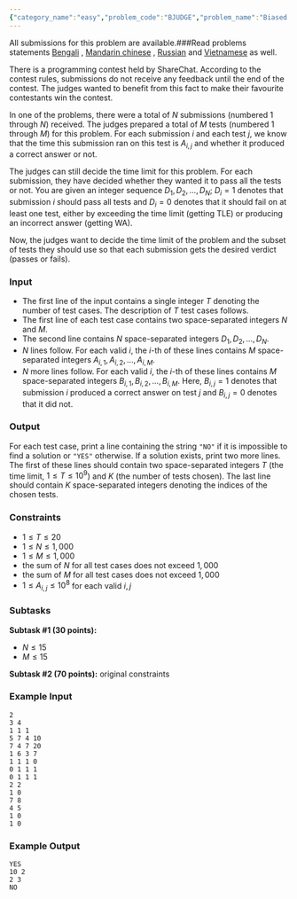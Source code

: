 ```yaml
---
{"category_name":"easy","problem_code":"BJUDGE","problem_name":"Biased Judgement","languages_supported":{"0":"C","1":"CPP14","2":"JAVA","3":"PYTH","4":"PYTH 3.6","5":"PYPY","6":"CS2","7":"PAS fpc","8":"PAS gpc","9":"RUBY","10":"PHP","11":"GO","12":"NODEJS","13":"HASK","14":"rust","15":"SCALA","16":"swift","17":"D","18":"PERL","19":"FORT","20":"WSPC","21":"ADA","22":"CAML","23":"ICK","24":"BF","25":"ASM","26":"CLPS","27":"PRLG","28":"ICON","29":"SCM qobi","30":"PIKE","31":"ST","32":"NICE","33":"LUA","34":"BASH","35":"NEM","36":"LISP sbcl","37":"LISP clisp","38":"SCM guile","39":"JS","40":"ERL","41":"TCL","42":"kotlin","43":"PERL6","44":"TEXT","45":"SCM chicken","46":"PYP3","47":"CLOJ","48":"COB","49":"FS"},"max_timelimit":1,"source_sizelimit":50000,"problem_author":"kingofnumbers","problem_tester":null,"date_added":"28-09-2018","tags":{"0":"ad","1":"data","2":"easy","3":"implementation","4":"kingofnumbers","5":"ltime64","6":"observations","7":"taran_1407"},"editorial_url":"https://discuss.codechef.com/problems/BJUDGE","time":{"view_start_date":1538240402,"submit_start_date":1538240402,"visible_start_date":1538240402,"end_date":1735669800},"is_direct_submittable":false,"layout":"problem"}
---
```

<span class="solution-visible-txt">All submissions for this problem are available.</span>###Read problems statements [Bengali](http://www.codechef.com/download/translated/LTIME64/bengali/BJUDGE.pdf) , [Mandarin chinese](http://www.codechef.com/download/translated/LTIME64/mandarin/BJUDGE.pdf) , [Russian](http://www.codechef.com/download/translated/LTIME64/russian/BJUDGE.pdf) and [Vietnamese](http://www.codechef.com/download/translated/LTIME64/vietnamese/BJUDGE.pdf) as well.


There is a programming contest held by ShareChat. According to the contest rules, submissions do not receive any feedback until the end of the contest. The judges wanted to benefit from this fact to make their favourite contestants win the contest.

In one of the problems, there were a total of $N$ submissions (numbered $1$ through $N$) received. The judges prepared a total of $M$ tests (numbered $1$ through $M$) for this problem. For each submission $i$ and each test $j$, we know that the time this submission ran on this test is $A_{i, j}$ and whether it produced a correct answer or not.

The judges can still decide the time limit for this problem. For each submission, they have decided whether they wanted it to pass all the tests or not. You are given an integer sequence $D_1, D_2, \dots, D_N$; $D_i = 1$ denotes that submission $i$ should pass all tests and $D_i = 0$ denotes that it should fail on at least one test, either by exceeding the time limit (getting TLE) or producing an incorrect answer (getting WA).

Now, the judges want to decide the time limit of the problem and the subset of tests they should use so that each submission gets the desired verdict (passes or fails).

### Input
- The first line of the input contains a single integer $T$ denoting the number of test cases. The description of $T$ test cases follows.
- The first line of each test case contains two space-separated integers $N$ and $M$. 
- The second line contains $N$ space-separated integers $D_1, D_2, \dots, D_N$.
- $N$ lines follow. For each valid $i$, the $i$-th of these lines contains $M$ space-separated integers $A_{i, 1}, A_{i, 2}, \dots, A_{i, M}$.
- $N$ more lines follow. For each valid $i$, the $i$-th of these lines contains $M$ space-separated integers $B_{i, 1}, B_{i, 2}, \dots, B_{i, M}$. Here, $B_{i, j} = 1$ denotes that submission $i$ produced a correct answer on test $j$ and $B_{i, j} = 0$ denotes that it did not.

### Output
For each test case, print a line containing the string `"NO"` if it is impossible to find a solution or `"YES"` otherwise. If a solution exists, print two more lines. The first of these lines should contain two space-separated integers $T$ (the time limit, $1 \le T \le 10^9$) and $K$ (the number of tests chosen). The last line should contain $K$ space-separated integers denoting the indices of the chosen tests.

### Constraints 
- $1 \le T \le 20$
- $1 \le N \le 1,000$
- $1 \le M \le 1,000$
- the sum of $N$ for all test cases does not exceed $1,000$
- the sum of $M$ for all test cases does not exceed $1,000$
- $1 \le A_{i, j} \le 10^8$ for each valid $i, j$

### Subtasks
**Subtask #1 (30 points):**
- $N \le 15$
- $M \le 15$

**Subtask #2 (70 points):** original constraints

### Example Input
```
2
3 4
1 1 1
5 7 4 10
7 4 7 20
1 6 3 7
1 1 1 0
0 1 1 1
0 1 1 1
2 2
1 0
7 8
4 5
1 0
1 0
```

### Example Output
```
YES
10 2
2 3
NO
```
